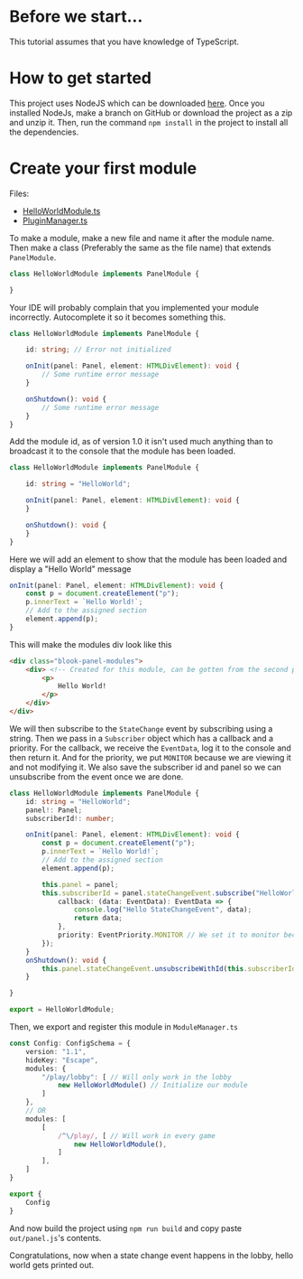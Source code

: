 # Before we start...
This tutorial assumes that you have knowledge of TypeScript. 

# How to get started
This project uses NodeJS which can be downloaded [here](https://nodejs.org/).
Once you installed NodeJs, make a branch on GitHub or download the project as a zip and unzip it.
Then, run the command `npm install` in the project to install all the dependencies.

# Create your first module
Files:
- [HelloWorldModule.ts](../src/modules/HelloWorldModule.ts)
- [PluginManager.ts](../src/modules/ModuleManager.ts)


To make a module, make a new file and name it after the module name. Then make a class (Preferably the same as the file name) that extends `PanelModule`.

```ts
class HelloWorldModule implements PanelModule {

}
```
Your IDE will probably complain that you implemented your module incorrectly. Autocomplete it so it becomes something this.
```ts
class HelloWorldModule implements PanelModule {

    id: string; // Error not initialized

    onInit(panel: Panel, element: HTMLDivElement): void {
        // Some runtime error message
    }

    onShutdown(): void {
        // Some runtime error message
    }
}
```
Add the module id, as of version 1.0 it isn't used much anything than to broadcast it to the console that the module has been loaded.
```ts
class HelloWorldModule implements PanelModule {

    id: string = "HelloWorld"; 

    onInit(panel: Panel, element: HTMLDivElement): void {
    }

    onShutdown(): void {
    }
}
```
Here we will add an element to show that the module has been loaded and display a "Hello World" message
```ts
onInit(panel: Panel, element: HTMLDivElement): void {
    const p = document.createElement("p");
    p.innerText = `Hello World!`;
    // Add to the assigned section
    element.append(p);
}
```
This will make the modules div look like this
```html
<div class="blook-panel-modules">
    <div> <!-- Created for this module, can be gotten from the second parameter in the onInit function -->
        <p>
            Hello World!
        </p>
    </div>
</div>

```
We will then subscribe to the `StateChange` event by subscribing using a string. Then we pass in a `Subscriber` object which has a callback and a priority. 
For the callback, we receive the `EventData`, log it to the console and then return it. And for the priority, we put `MONITOR` because we are viewing it and not modifying it.
We also save the subscriber id and panel so we can unsubscribe from the event once we are done.
```ts
class HelloWorldModule implements PanelModule {
    id: string = "HelloWorld"; 
    panel!: Panel;
    subscriberId!: number;

    onInit(panel: Panel, element: HTMLDivElement): void {
        const p = document.createElement("p");
        p.innerText = `Hello World!`;
        // Add to the assigned section
        element.append(p);

        this.panel = panel;
        this.subscriberId = panel.stateChangeEvent.subscribe("HelloWorld", {
            callback: (data: EventData): EventData => {
                console.log("Hello StateChangeEvent", data);
                return data;
            },
            priority: EventPriority.MONITOR // We set it to monitor because we are not changing the event data
        });
    }
    onShutdown(): void {
        this.panel.stateChangeEvent.unsubscribeWithId(this.subscriberId);
    }

}

export = HelloWorldModule;
```
Then, we export and register this module in `ModuleManager.ts` 
```ts
const Config: ConfigSchema = {
    version: "1.1",
    hideKey: "Escape",
    modules: {
        "/play/lobby": [ // Will only work in the lobby
            new HelloWorldModule() // Initialize our module
        ]
    },
    // OR
    modules: [
        [
            /^\/play/, [ // Will work in every game
                new HelloWorldModule(),
            ]
        ],
    ]
}

export {
    Config
}
```
And now build the project using `npm run build` and copy paste `out/panel.js`'s contents.

Congratulations, now when a state change event happens in the lobby, hello world gets printed out.